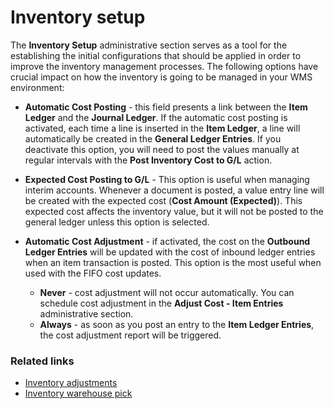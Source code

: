 # Inventory setup

The **Inventory Setup** administrative section serves as a tool for the establishing the initial configurations that should be applied in order to improve the inventory management processes. The following options have crucial impact on how the inventory is going to be managed in your WMS environment:

- **Automatic Cost Posting** - this field presents a link between the **Item Ledger** and the **Journal Ledger**. If the automatic cost posting is activated, each time a line is inserted in the **Item Ledger**, a line will automatically be created in the **General Ledger Entries**. If you deactivate this option, you will need to post the values manually at regular intervals with the **Post Inventory Cost to G/L** action.

- **Expected Cost Posting to G/L** - This option is useful when managing interim accounts. Whenever a document is posted, a value entry line will be created with the expected cost (**Cost Amount (Expected)**). This expected cost affects the inventory value, but it will not be posted to the general ledger unless this option is selected. 

- **Automatic Cost Adjustment** - if activated, the cost on the **Outbound Ledger Entries** will be updated with the cost of inbound ledger entries when an item transaction is posted. This option is the most useful when used with the FIFO cost updates.
  - **Never** - cost adjustment will not occur automatically. You can schedule cost adjustment in the **Adjust Cost - Item Entries** administrative section.
  - **Always** - as soon as you post an entry to the **Item Ledger Entries**, the cost adjustment report will be triggered. 


### Related links

- [Inventory adjustments](inventory_adjustments.md)
- [Inventory warehouse pick](inventory_warehouse_pick.md)
